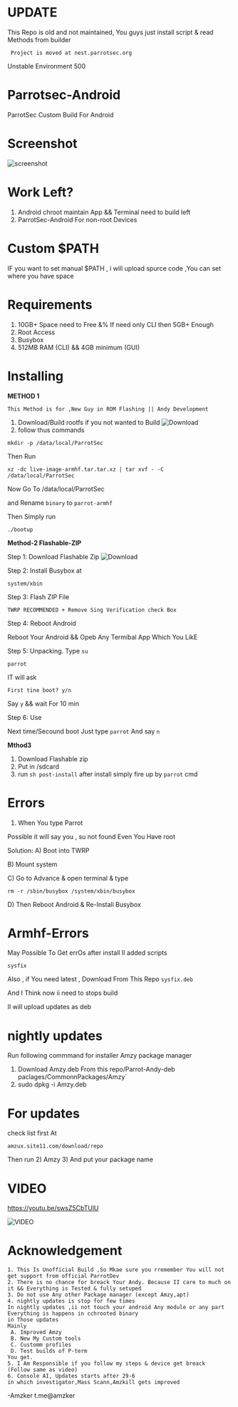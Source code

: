 # UPDATE 

This Repo is old and not maintained, 
You guys just install script & read
Methods from builder


     Project is moved at nest.parrotsec.org 

Unstable Environment 500 

# Parrotsec-Android
ParrotSec Custom Build For Android
# Screenshot
![screenshot](https://github.com/amzker/Parrotsec-Android/blob/master/Screenshot_Quickstep_20190226-071844.png)


# Work Left? 
1) Android chroot maintain App && Terminal need to build left 
2) ParrotSec-Android For non-root Devices 
# Custom $PATH 
IF you want to set manual $PATH , i will upload spurce code ,You can set where you have space


# Requirements 

1) 10GB+ Space need to Free &% If need only CLI then 5GB+ Enough
2) Root Access
3) Busybox 
4) 512MB RAM (CLI) && 4GB minimum (GUI)

# Installing 
 
 **METHOD 1**
 
    This Method is for ,New Guy in ROM Flashing || Andy Development
    
1) Download/Build rootfs 
if you not wanted to Build
![Download](https://drive.google.com/file/d/15QvL0XUWS_ZhDXrDp3hlTLOaMs-ltn2s/view?usp=drivesdk)
2) follow thus commands 
 
`mkdir -p /data/local/ParrotSec`
 
Then Run 

`xz -dc live-image-armhf.tar.tar.xz | tar xvf - -C /data/local/ParrotSec` 

Now Go To /data/local/ParrotSec 

and Rename `binary` to `parrot-armhf` 

Then Simply run
 
`./bootup `

**Method-2 Flashable-ZIP**

Step 1: Download Flashable Zip 
![Download]( https://drive.google.com/file/d/1M9zSkAebTRWfWrvO_9xjiS3MoDE8Y5Tx/view?usp=drivesdk)

Step 2: Install Busybox at 

`system/xbin` 

Step 3: Flash ZIP File 

`TWRP RECOMMENDED + Remove Sing Verification check Box`

Step 4: Reboot Android 

Reboot Your Android && Opeb Any Termibal App Which You LikE

Step 5: Unpacking.
Type 
`su`

`parrot` 

IT will ask 

`First tine boot? y/n` 

Say `y` && wait For 10 min 

Step 6: Use 

Next time/Secound boot  Just type `parrot` And say `n` 

 **Mthod3** 
  1) Download Flashable zip 
  2) Put in /sdcard 
  3) run `sh post-install`
 after install simply fire up by `parrot` cmd

# Errors 

1) When You type Parrot

Possible it will say you , su not found Even You Have root 

Solution: 
A) Boot into TWRP 

B) Mount system 

C) Go to Advance & open terminal & type

`rm -r /sbin/busybox /system/xbin/busybox `

D) Then Reboot Android & Re-Install Busybox 



# Armhf-Errors

May Possible To Get errOs after install 
II added scripts 

 `sysfix` 
 
 Also , if You need latest , Download From
 This Repo `sysfix.deb`

And I Think now ii need to stops build

II will upload updates as deb 

# nightly updates

Run following commmand for installer Amzy package manager

1) Download Amzy.deb From this repo/Parrot-Andy-deb 
paclages/CommonnPackages/Amzy`
2) sudo dpkg -i Amzy.deb 

# For updates 
check list first 
At 

`amzux.site11.com/download/repo`

Then run 
2) Amzy 
3) And put your package name 

# VIDEO
https://youtu.be/swsZ5CbTUlU

![VIDEO](https://youtu.be/swsZ5CbTUlU)

# Acknowledgement 
   ```
1. This Is Unofficial Build ,So Mkae sure you rremember You will not get support from official ParrotDev  
2. There is no chance for breack Your Andy. Because II care to much on it && Everything is Tested & fully setuped
3. Do not use Any other Package manager (except Amzy,apt)
4. nightly updates is stop for few times 
In nightly updates ,ii not touch your android Any module or any part 
 Everything is happens in cchrooted binary
 in Those updates 
Mainly 
    A. Improved Amzy 
    B. New My Custom tools 
    C. Customm profiles 
    D. Test builds of P-term
You get. 
5. I Am Responsible if you follow my steps & device get breack 
(Follow same as video)
6. Console AI, Updates starts after 29-6 
in which investigator,Mass Scann,Amzkill gets improved 

  ```
-Amzker t.me@amzker 

